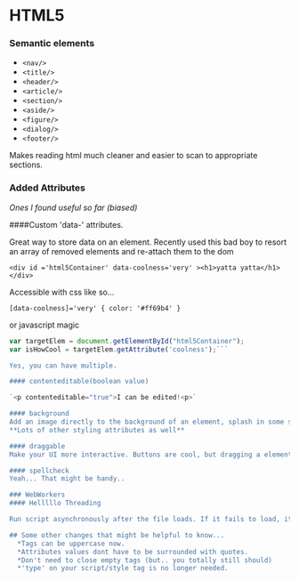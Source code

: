 # HTML5

### Semantic elements

- `<nav/>`
- `<title/>`
- `<header/>`
- `<article/>`
- `<section/>`
- `<aside/>`
- `<figure/>`
- `<dialog/>`
- `<footer/>`

Makes reading html much cleaner and easier to scan to appropriate sections.


### Added Attributes
*Ones I found useful so far (biased)*

####Custom 'data-' attributes.

Great way to store data on an element.
Recently used this bad boy to resort an array of removed elements and re-attach them to the dom

`<div id ='html5Container' data-coolness='very' ><h1>yatta yatta</h1></div>`

Accessible with css like so...

`[data-coolness]='very' {
  color: '#ff69b4'
  }`

   or javascript magic
```javascript
var targetElem = document.getElementById("html5Container");
var isHowCool = targetElem.getAttribute('coolness');```

Yes, you can have multiple.

#### contenteditable(boolean value)

`<p contenteditable="true">I can be edited!<p>`

#### background
Add an image directly to the background of an element, splash in some style, botta-bing you got a pretty/well sized background.
**Lots of other styling attributes as well**

#### draggable
Make your UI more interactive. Buttons are cool, but dragging a element to a container for input could be really neat. (Build your own pizza, quiz/matching games, editing a shopping cart...)

#### spellcheck
Yeah... That might be handy..

### WebWorkers
#### Helllllo Threading

Run script asynchronously after the file loads. If it fails to load, it dies silently. Goodbye unresponsive script message... Want a thing to be awesome? -> Make your thing a progressive web app... (https://developers.google.com/web/progressive-web-apps/)

## Some other changes that might be helpful to know...
  *Tags can be uppercase now.
  *Attributes values dont have to be surrounded with quotes.
  *Don't need to close empty tags (but.. you totally still should)
  *'type' on your script/style tag is no longer needed.
